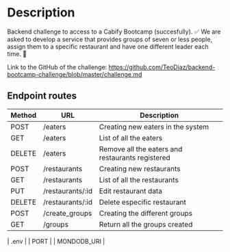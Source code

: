# Description 

Backend challenge to access to a Cabify Bootcamp (succesfully). ✅
We are asked to develop a service that provides groups of seven or less people, assign them to a specific restaurant and have one different leader each time. 🌮 

Link to the GitHub of the challenge: https://github.com/TeoDiaz/backend-bootcamp-challenge/blob/master/challenge.md

## Endpoint routes

| Method | URL | Description |
|-------------|-------------|-------------|
| POST | /eaters | Creating new eaters in the system |
| GET | /eaters | List of all the eaters |
| DELETE | /eaters | Remove all the eaters and restaurants registered |
| POST | /restaurants | Creating new restaurants |
| GET | /restaurants | List of all the restaurants |
| PUT | /restaurants/:id | Edit restaurant data |
| DELETE | /restaurants/:id | Delete especific restaurant |
| POST | /create_groups | Creating the different groups |
| GET | /groups | Return all the groups created |

| .env  | 
| PORT  | 
| MONDODB_URI  | 